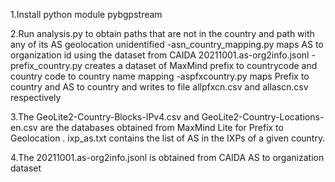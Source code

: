 1.Install python module pybgpstream

2.Run analysis.py to obtain paths that are not in the country and path with any of its AS geolocation unidentified
  -asn_country_mapping.py maps AS to organization id using the dataset from CAIDA 20211001.as-org2info.jsonl 
  -prefix_country.py creates a dataset of MaxMind prefix to countrycode and country code to country name mapping
  -aspfxcountry.py maps Prefix to country and AS to country and writes to file allpfxcn.csv and allascn.csv respectively
    

3.The GeoLite2-Country-Blocks-IPv4.csv and GeoLite2-Country-Locations-en.csv are the databases obtained from MaxMind Lite for Prefix to Geolocation . ixp_as.txt contains the list of AS in the IXPs of a given country.

4.The 20211001.as-org2info.jsonl is obtained from CAIDA AS to organization dataset


